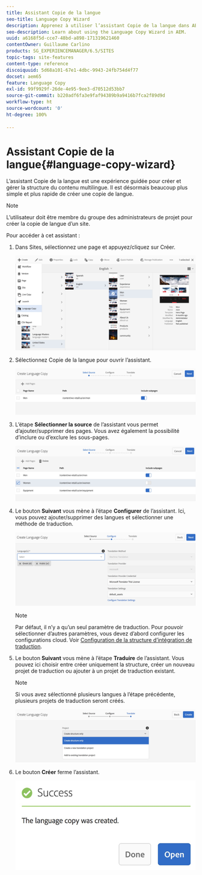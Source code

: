```yaml
---
title: Assistant Copie de la langue
seo-title: Language Copy Wizard
description: Apprenez à utiliser l’assistant Copie de la langue dans AEM.
seo-description: Learn about using the Language Copy Wizard in AEM.
uuid: a6168f5d-cce7-48bd-a898-171319621460
contentOwner: Guillaume Carlino
products: SG_EXPERIENCEMANAGER/6.5/SITES
topic-tags: site-features
content-type: reference
discoiquuid: 5d68a101-67e1-4dbc-9943-24fb754d4f77
docset: aem65
feature: Language Copy
exl-id: 99f9929f-26de-4e95-9ee3-d70512d53bb7
source-git-commit: b220adf6fa3e9faf94389b9a9416b7fca2f89d9d
workflow-type: ht
source-wordcount: '0'
ht-degree: 100%

---
```


# Assistant Copie de la langue{#language-copy-wizard}

L’assistant Copie de la langue est une expérience guidée pour créer et gérer la structure du contenu multilingue. Il est désormais beaucoup plus simple et plus rapide de créer une copie de langue.

>[!NOTE]
>
>L’utilisateur doit être membre du groupe des administrateurs de projet pour créer la copie de langue d’un site.

Pour accéder à cet assistant :

1. Dans Sites, sélectionnez une page et appuyez/cliquez sur Créer.

   ![chlimage_1-9](assets/chlimage_1-9.jpeg)

1. Sélectionnez Copie de la langue pour ouvrir l’assistant.

   ![chlimage_1-10](assets/chlimage_1-10.jpeg)

1. L’étape **Sélectionner la source** de l’assistant vous permet d’ajouter/supprimer des pages. Vous avez également la possibilité d’inclure ou d’exclure les sous-pages.

   ![chlimage_1-11](assets/chlimage_1-11.jpeg)

1. Le bouton **Suivant** vous mène à l’étape **Configurer** de l’assistant. Ici, vous pouvez ajouter/supprimer des langues et sélectionner une méthode de traduction.

   ![chlimage_1-12](assets/chlimage_1-12.jpeg)

   >[!NOTE]
   >
   >Par défaut, il n’y a qu’un seul paramètre de traduction. Pour pouvoir sélectionner d’autres paramètres, vous devez d’abord configurer les configurations cloud. Voir [Configuration de la structure d’intégration de traduction](/help/sites-administering/tc-tic.md).

1. Le bouton **Suivant** vous mène à l’étape **Traduire** de l’assistant. Vous pouvez ici choisir entre créer uniquement la structure, créer un nouveau projet de traduction ou ajouter à un projet de traduction existant.

   >[!NOTE]
   >
   >Si vous avez sélectionné plusieurs langues à l’étape précédente, plusieurs projets de traduction seront créés.

   ![chlimage_1-13](assets/chlimage_1-13.jpeg)

1. Le bouton **Créer** ferme l’assistant.

   ![chlimage_1-14](assets/chlimage_1-14.jpeg)
